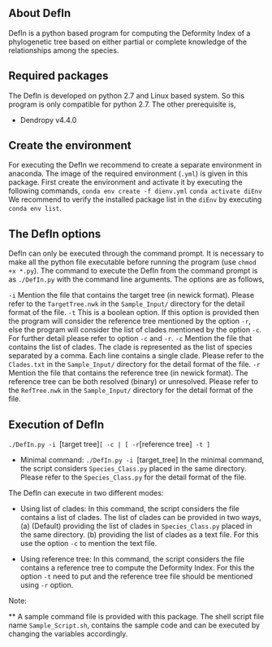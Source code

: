 ## About DefIn

DefIn is a python based program for computing the Deformity Index of a phylogenetic tree based on either partial or complete knowledge of the relationships among the species. 


## Required packages

The DefIn is developed on python 2.7 and Linux based system. So this program is only compatible for python 2.7. The other prerequisite is,
- Dendropy v4.4.0


## Create the environment

For executing the DefIn we recommend to create a separate environment in anaconda. The image of the required environment (`.yml`) is given in this package. First create the environment and activate it by executing the following commands,
`conda env create -f dienv.yml`
`conda activate diEnv`
We recommend to verify the installed package list in the `diEnv` by executing `conda env list`.


## The DefIn options

DefIn can only be executed through the command prompt. It is necessary to make all the python file executable before running the program (use `chmod +x *.py`). The command to execute the DefIn from the command prompt is as `./DefIn.py` with the command line arguments. The options are as follows,

`-i`	Mention the file that contains the target tree (in newick format). Please refer to the `TargetTree.nwk` in the `Sample_Input/` directory for the detail format of the file.
`-t`	This is a boolean option. If this option is provided then the program will consider the reference tree mentioned by the option `-r`, else the program will consider the list of clades mentioned by the option `-c`. For further detail please refer to option `-c` and `-r`.
`-c`	Mention the file that contains the list of clades. The clade is represented as the list of species separated by a comma. Each line contains a single clade. Please refer to the `Clades.txt` in the `Sample_Input/` directory for the detail format of the file.
`-r`	Mention the file that contains the reference tree (in newick format). The reference tree can be both resolved (binary) or unresolved. Please refer to the `RefTree.nwk` in the `Sample_Input/` directory for the detail format of the file.


## Execution of DefIn
`./DefIn.py -i `[target tree]` [ -c | [ -r `[reference tree]` -t ]`

- Minimal command:
`./DefIn.py -i `[target_tree]
In the minimal command, the script considers `Species_Class.py` placed in the same directory. Please refer to the `Species_Class.py` for the detail format of the file. 

The DefIn can execute in two different modes:
- Using list of clades: In this command, the script considers the file contains a list of clades. The list of clades can be provided in two ways, 
	(a) (Default) providing the list of clades in `Species_Class.py` placed in the same directory.
	(b) providing the list of clades as a text file. For this use the option `-c` to mention the text file.

- Using reference tree: In this command, the script considers the file contains a reference tree to compute the Deformity Index. For this the option `-t` need to put and the reference tree file should be mentioned using `-r` option.

Note: 


** A sample command file is provided with this package. The shell script file name `Sample_Script.sh`, contains the sample code and can be executed by changing the variables accordingly. 
